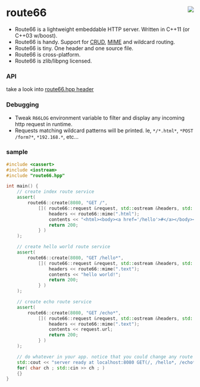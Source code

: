 route66 <a href="https://travis-ci.org/r-lyeh/route66"><img src="https://api.travis-ci.org/r-lyeh/route66.svg?branch=master" align="right" /></a>
=======

- Route66 is a lightweight embeddable HTTP server. Written in C++11 (or C++03 w/boost).
- Route66 is handy. Support for [CRUD](http://en.wikipedia.org/wiki/Create,_read,_update_and_delete), [MIME](http://en.wikipedia.org/wiki/Internet_media_type) and wildcard routing.
- Route66 is tiny. One header and one source file.
- Route66 is cross-platform.
- Route66 is zlib/libpng licensed.

### API
take a look into [route66.hpp header](route66.hpp)

### Debugging
- Tweak `R66LOG` environment variable to filter and display any incoming http request in runtime.
- Requests matching wildcard patterns will be printed. Ie, `*/*.html*`, `*POST /form?*`, `*192.168.*`, etc...

### sample
```c++
#include <cassert>
#include <iostream>
#include "route66.hpp"

int main() {
    // create index route service
    assert(
        route66::create(8080, "GET /",
            []( route66::request &request, std::ostream &headers, std::ostream &contents ) {
                headers << route66::mime(".html");
                contents << "<html><body><a href='/hello'>#</a></body></html>";
                return 200;
            } )
    );

    // create hello world route service
    assert(
        route66::create(8080, "GET /hello*",
            []( route66::request &request, std::ostream &headers, std::ostream &contents ) {
                headers << route66::mime(".text");
                contents << "hello world!";
                return 200;
            } )
    );

    // create echo route service
    assert(
        route66::create(8080, "GET /echo*",
            []( route66::request &request, std::ostream &headers, std::ostream &contents ) {
                headers << route66::mime(".text");
                contents << request.url;
                return 200;
            } )
    );

    // do whatever in your app. notice that you could change any route behavior in runtime.
    std::cout << "server ready at localhost:8080 GET(/, /hello*, /echo*)" << std::endl;
    for( char ch ; std::cin >> ch ; )
    {}
}
```
